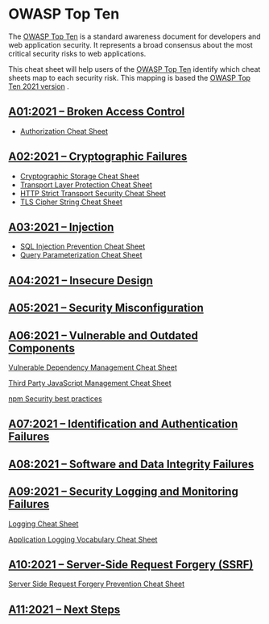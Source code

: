 # OWASP Top Ten

The [OWASP Top Ten](https://owasp.org/www-project-top-ten/) is a standard awareness document for developers and web application security. It represents a broad consensus about the most critical security risks to web applications.

This cheat sheet will help users of the [OWASP Top Ten](https://owasp.org/www-project-top-ten/) identify which cheat sheets map to each security risk. This mapping is based the [OWASP Top Ten 2021 version](https://owasp.org/www-project-top-ten/) .

## [A01:2021 – Broken Access Control](https://owasp.org/Top10/A01_2021-Broken_Access_Control/)

* [Authorization Cheat Sheet](cheatsheets/Authorization_Cheat_Sheet.md)

## [A02:2021 – Cryptographic Failures](https://owasp.org/Top10/A02_2021-Cryptographic_Failures/)

* [Cryptographic Storage Cheat Sheet](cheatsheets/Cryptographic_Storage_Cheat_Sheet.md)
* [Transport Layer Protection Cheat Sheet](cheatsheets/Transport_Layer_Protection_Cheat_Sheet.md)
* [HTTP Strict Transport Security Cheat Sheet](cheatsheets/HTTP_Strict_Transport_Security_Cheat_Sheet.md)
* [TLS Cipher String Cheat Sheet](cheatsheets/TLS_Cipher_String_Cheat_Sheet.md)

## [A03:2021 – Injection](https://owasp.org/Top10/A03_2021-Injection/)

* [SQL Injection Prevention Cheat Sheet](cheatsheets/SQL_Injection_Prevention_Cheat_Sheet.md)
* [Query Parameterization Cheat Sheet](cheatsheets/Query_Parameterization_Cheat_Sheet.md)

## [A04:2021 – Insecure Design](https://owasp.org/Top10/A04_2021-Insecure_Design/)

## [A05:2021 – Security Misconfiguration](https://owasp.org/Top10/A05_2021-Security_Misconfiguration/)

## [A06:2021 – Vulnerable and Outdated Components](https://owasp.org/Top10/A06_2021-Vulnerable_and_Outdated_Components/)

[Vulnerable Dependency Management Cheat Sheet](cheatsheets/Vulnerable_Dependency_Management_Cheat_Sheet.html)

[Third Party JavaScript Management Cheat Sheet](cheatsheets/Third_Party_Javascript_Management_Cheat_Sheet.html)

[npm Security best practices](cheatsheets/npm_Security_CheatSheet.html)

## [A07:2021 – Identification and Authentication Failures](https://owasp.org/Top10/A07_2021-Identification_and_Authentication_Failures/)

## [A08:2021 – Software and Data Integrity Failures](https://owasp.org/Top10/A08_2021-Software_and_Data_Integrity_Failures/)

## [A09:2021 – Security Logging and Monitoring Failures](https://owasp.org/Top10/A09_2021-Security_Logging_and_Monitoring_Failures/)

[Logging Cheat Sheet](cheatsheets/Logging_Cheat_Sheet.html)

[Application Logging Vocabulary Cheat Sheet](cheatsheets/Application_Logging_Vocabulary_Cheat_Sheet.html)

## [A10:2021 – Server-Side Request Forgery (SSRF)](https://owasp.org/Top10/A10_2021-Server-Side_Request_Forgery_%28SSRF%29/)

[Server Side Request Forgery Prevention Cheat Sheet](cheatsheets/Server_Side_Request_Forgery_Prevention_Cheat_Sheet.md)

## [A11:2021 – Next Steps](https://owasp.org/Top10/A11_2021-Next_Steps/)
